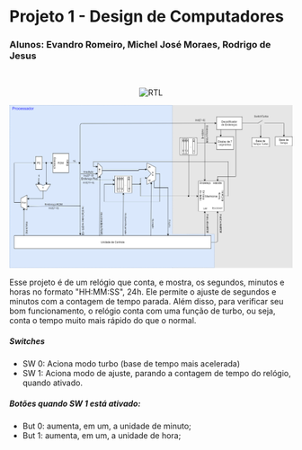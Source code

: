 # Projeto 1 - Design de Computadores
### Alunos: Evandro Romeiro, Michel José Moraes, Rodrigo de Jesus
<br />

<p align="center">
  <img src="rlt.png" width="1000" title="RTL">
</p>

<p align="center">
  <img src="diagrama.png" width="1000" title="diagrama">
</p>

Esse projeto é de um relógio que conta, e mostra, os segundos, minutos e horas no formato "HH:MM:SS", 24h.
Ele permite o ajuste de segundos e minutos com a contagem de tempo parada.
Além disso, para verificar seu bom funcionamento, o relógio conta com uma função de turbo, ou seja, conta o tempo muito mais rápido do que o normal.

##### Switches
<ul>
  <li>SW 0: Aciona modo turbo (base de tempo mais acelerada) </li>
  <li>SW 1: Aciona modo de ajuste, parando a contagem de tempo do relógio, quando ativado. </li>

</ul>

##### Botões quando <b>SW 1</b> está ativado:</p>
<ul>
  <li>But 0: aumenta, em um, a unidade de minuto;</li>
  <li>But 1: aumenta, em um, a unidade de hora;</li>
</ul>
<br />
